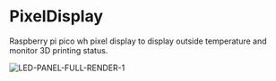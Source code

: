 # PixelDisplay
Raspberry pi pico wh pixel display to display outside temperature and monitor 3D printing status.

![LED-PANEL-FULL-RENDER-1](https://user-images.githubusercontent.com/47288189/194972439-9b6a54d8-db87-41aa-813d-fd6ea12dcb79.png)
